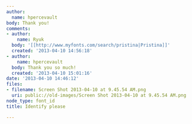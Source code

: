 ```yaml
---
author:
  name: hpercevault
body: Thank you!
comments:
- author:
    name: Ryuk
  body: '[[http://www.myfonts.com/search/pristina|Pristina]]'
  created: '2013-04-10 14:56:18'
- author:
    name: hpercevault
  body: Thank you so much!
  created: '2013-04-10 15:01:16'
date: '2013-04-10 14:46:12'
files:
- filename: Screen Shot 2013-04-10 at 9.45.54 AM.png
  uri: public://old-images/Screen Shot 2013-04-10 at 9.45.54 AM.png
node_type: font_id
title: Identify please

---
```

